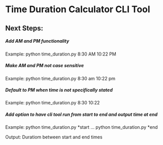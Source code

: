 # Time Duration Calculator CLI Tool

## Next Steps:

##### Add AM and PM functionality

Example:
python time_duration.py 8:30 AM 10:22 PM

##### Make AM and PM not case sensitive

Example:
python time_duration.py 8:30 am 10:22 pm

##### Default to PM when time is not specifically stated

Example:
python time_duration.py 8:30 10:22

##### Add option to have cli tool run from start to end and output time at end

Example:
python time_duration.py *start
...
python time_duration.py *end

Output: Duratiom between start and end times


